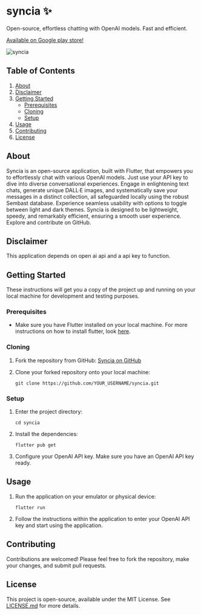 # syncia ✨
Open-source, effortless chatting with OpenAI models. Fast and efficient.

[Available on Google play store!](https://play.google.com/store/apps/details?id=com.gpsxtreme.syncia)

![syncia](https://github.com/GPSxtreme/syncia/assets/86603322/1c1991fa-507f-4204-916a-3107432fb964)

## Table of Contents
1. [About](#about)
2. [Disclaimer](#disclaimer)
3. [Getting Started](#getting-started)
    - [Prerequisites](#prerequisites)
    - [Cloning](#cloning)
    - [Setup](#setup)
4. [Usage](#usage)
5. [Contributing](#contributing)
6. [License](#license)


## About

Syncia is an open-source application, built with Flutter, that empowers you to effortlessly chat with various OpenAI models. Just use your API key to dive into diverse conversational experiences. Engage in enlightening text chats, generate unique DALL·E images, and systematically save your messages in a distinct collection, all safeguarded locally using the robust Sembast database. Experience seamless usability with options to toggle between light and dark themes. Syncia is designed to be lightweight, speedy, and remarkably efficient, ensuring a smooth user experience. Explore and contribute on GitHub.

## Disclaimer

This application depends on open ai api and a api key to function.

## Getting Started

These instructions will get you a copy of the project up and running on your local machine for development and testing purposes.

### Prerequisites

- Make sure you have Flutter installed on your local machine. For more instructions on how to install flutter, look [here](https://flutter.dev/docs/get-started/install).

### Cloning

1. Fork the repository from GitHub: [Syncia on GitHub](https://github.com/GPSxtreme/syncia)

2. Clone your forked repository onto your local machine:
    ```
    git clone https://github.com/YOUR_USERNAME/syncia.git
    ```

### Setup

1. Enter the project directory:
    ```
    cd syncia
    ```

2. Install the dependencies:
    ```
    flutter pub get
    ```

3. Configure your OpenAI API key. Make sure you have an OpenAI API key ready. 

## Usage

1. Run the application on your emulator or physical device:
    ```
    flutter run
    ```

2. Follow the instructions within the application to enter your OpenAI API key and start using the application.

## Contributing

Contributions are welcomed! Please feel free to fork the repository, make your changes, and submit pull requests.

## License

This project is open-source, available under the MIT License. See [LICENSE.md](LICENSE) for more details.

